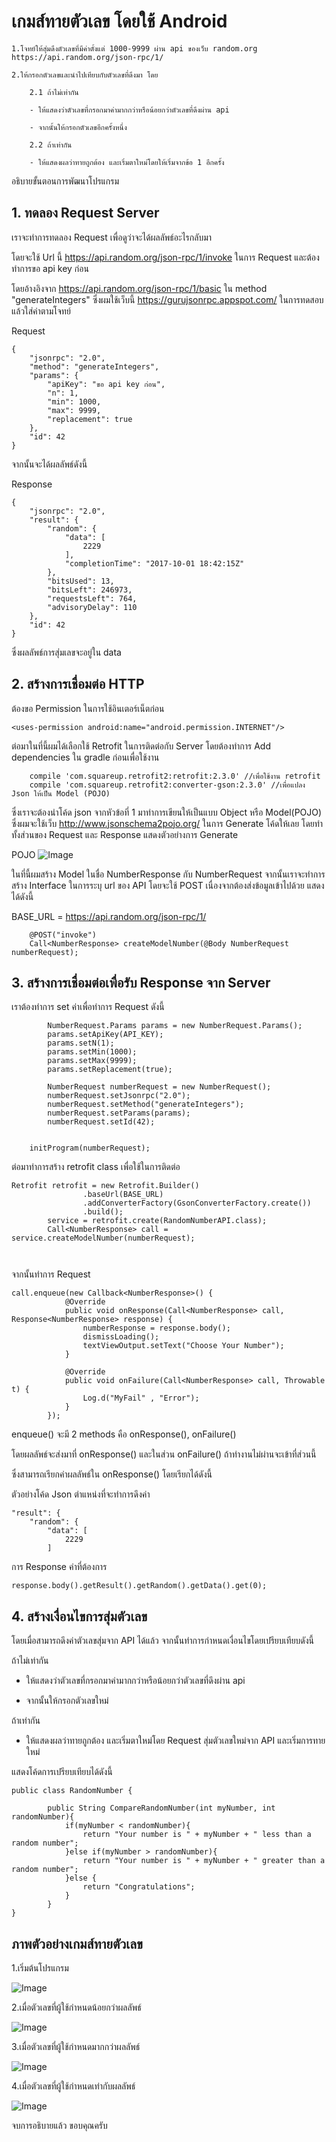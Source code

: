 # เกมส์ทายตัวเลข โดยใช้ Android
```  
1.โจทย์ให้สุ่มดึงตัวเลขที่มีค่าตั้งแต่ 1000-9999 ผ่าน api ของเว็บ random.org
https://api.random.org/json-rpc/1/	
  
2.ให้กรอกตัวเลขและนำไปเทียบกับตัวเลขที่ดึงมา โดย

    2.1 ถ้าไม่เท่ากัน
     
	- ให้แสดงว่าตัวเลขที่กรอกมาค่ามากกว่าหรือน้อยกว่าตัวเลขที่ดึงผ่าน api 
	
	- จากนั้นให้กรอกตัวเลขอีกครั้งหนึ่ง
	
    2.2 ถ้าเท่ากัน
     
	- ให้แสดงผลว่าทายถูกต้อง และเริ่มตาใหม่โดยให้เริ่มจากข้อ 1 อีกครั้ง
```  

อธิบายขั้นตอนการพัฒนาโปรแกรม

## 1. ทดลอง Request Server

เราจะทำการทดลอง Request เพื่อดูว่าจะได้ผลลัพธ์อะไรกลับมา

โดยจะใช้ Url นี้ https://api.random.org/json-rpc/1/invoke ในการ Request และต้องทำการขอ api key ก่อน 

โดยอ้างอิงจาก https://api.random.org/json-rpc/1/basic ใน method "generateIntegers" ซึ่งผมใช้เว็บนี้ https://gurujsonrpc.appspot.com/ ในการทดสอบแล้วใส่ค่าตามโจทย์

Request
```    
{
    "jsonrpc": "2.0",
    "method": "generateIntegers",
    "params": {
        "apiKey": "ขอ api key ก่อน",
        "n": 1,
        "min": 1000,
        "max": 9999,
        "replacement": true
    },
    "id": 42
}
```

จากนั้นจะได้ผลลัพธ์ดังนี้

Response

```    
{
	"jsonrpc": "2.0",
	"result": {
		"random": {
			"data": [
				2229
			],
			"completionTime": "2017-10-01 18:42:15Z"
		},
		"bitsUsed": 13,
		"bitsLeft": 246973,
		"requestsLeft": 764,
		"advisoryDelay": 110
	},
	"id": 42
}
```

ซึ่งผลลัพธ์การสุ่มเลขจะอยู่ใน data

## 2. สร้างการเชื่อมต่อ HTTP 

ต้องขอ Permission ในการใช้อินเตอร์เน็ตก่อน

```
<uses-permission android:name="android.permission.INTERNET"/>
```

ต่อมาในที่นี้ผมได้เลือกใช้ Retrofit ในการติดต่อกับ Server โดยต้องทำการ Add dependencies ใน gradle ก่อนเพื่อใช้งาน

```
    compile 'com.squareup.retrofit2:retrofit:2.3.0' //เพื่อใช้งาน retrofit
    compile 'com.squareup.retrofit2:converter-gson:2.3.0' //เพื่อแปลง Json ให้เป็น Model (POJO)
```

ซึ่งเราจะต้องนำโค้ด json จากหัวข้อที่ 1 มาทำการเขียนให้เป็นแบบ Object หรือ Model(POJO) ซึ่งผมจะใช้เว็บ http://www.jsonschema2pojo.org/ ในการ Generate โค้ดให้เลย โดยทำทั้งส่วนของ Request และ Response แสดงตัวอย่างการ Generate

POJO
![Image](https://drive.google.com/uc?id=0B9xzpIJApeOlbnJDYVdQSkNLWHM)

ในที่นี้ผมสร้าง Model ในชื่อ NumberResponse กับ NumberRequest
จากนั้นเราจะทำการสร้าง Interface ในการระบุ url ของ API โดยจะใช้ POST เนื่องจากต้องส่งข้อมูลเข้าไปด้วย แสดงได้ดังนี้

BASE_URL = https://api.random.org/json-rpc/1/

```
    @POST("invoke")
    Call<NumberResponse> createModelNumber(@Body NumberRequest numberRequest);

```

## 3. สร้างการเชื่อมต่อเพื่อรับ Response จาก Server

เราต้องทำการ set ค่าเพื่อทำการ Request ดังนี้

```
        NumberRequest.Params params = new NumberRequest.Params();
        params.setApiKey(API_KEY);
        params.setN(1);
        params.setMin(1000);
        params.setMax(9999);
        params.setReplacement(true);

        NumberRequest numberRequest = new NumberRequest();
        numberRequest.setJsonrpc("2.0");
        numberRequest.setMethod("generateIntegers");
        numberRequest.setParams(params);
        numberRequest.setId(42);

	
	initProgram(numberRequest);
```

ต่อมาทำการสร้าง retrofit class เพื่อใช้ในการติดต่อ

```
Retrofit retrofit = new Retrofit.Builder()
                .baseUrl(BASE_URL)
                .addConverterFactory(GsonConverterFactory.create())
                .build();
        service = retrofit.create(RandomNumberAPI.class);
        Call<NumberResponse> call = service.createModelNumber(numberRequest);

        
```

จากนั้นทำการ Request

```
call.enqueue(new Callback<NumberResponse>() {
            @Override
            public void onResponse(Call<NumberResponse> call, Response<NumberResponse> response) {
                numberResponse = response.body();
                dismissLoading();
                textViewOutput.setText("Choose Your Number");
            }

            @Override
            public void onFailure(Call<NumberResponse> call, Throwable t) {
                Log.d("MyFail" , "Error");
            }
        });
```

enqueue() จะมี 2 methods คือ onResponse(), onFailure()

โดยผลลัพธ์จะส่งมาที่ onResponse() และในส่วน onFailure() ถ้าทำงานไม่ผ่านจะเข้าที่ส่วนนี้

ซึ่งสามารถเรียกค่าผลลัพธ์ใน onResponse() โดยเรียกได้ดังนี้

ตัวอย่างโค้ด Json ตำแหน่งที่จะทำการดึงค่า
```
"result": { 
	"random": {
		"data": [
			2229
		]
```

การ Response ค่าที่ต้องการ

```
response.body().getResult().getRandom().getData().get(0);
```


## 4. สร้างเงื่อนไขการสุ่มตัวเลข

โดยเมื่อสามารถดึงค่าตัวเลขสุ่มจาก API ได้แล้ว จากนั้นทำการกำหนดเงื่อนไขโดยเปรียบเทียบดังนี้
    
ถ้าไม่เท่ากัน
     	
- ให้แสดงว่าตัวเลขที่กรอกมาค่ามากกว่าหรือน้อยกว่าตัวเลขที่ดึงผ่าน api 

- จากนั้นให้กรอกตัวเลขใหม่
    
ถ้าเท่ากัน

- ให้แสดงผลว่าทายถูกต้อง และเริ่มตาใหม่โดย Request สุ่มตัวเลขใหม่จาก API และเริ่มการทายใหม่
	
แสดงโค้ดการเปรียบเทียบได้ดังนี้	
```
public class RandomNumber {

        public String CompareRandomNumber(int myNumber, int randomNumber){
            if(myNumber < randomNumber){
                return "Your number is " + myNumber + " less than a random number";
            }else if(myNumber > randomNumber){
                return "Your number is " + myNumber + " greater than a random number";
            }else {
                return "Congratulations";
            }
        }
}
```

## ภาพตัวอย่างเกมส์ทายตัวเลข
1.เริ่มต้นโปรแกรม

![Image](https://drive.google.com/uc?id=0B9xzpIJApeOlNGk4SUdTcDhCd3M)

2.เมื่อตัวเลขที่ผู้ใช้กำหนดน้อยกว่าผลลัพธ์

![Image](https://drive.google.com/uc?id=0B9xzpIJApeOlU2NoWXA5bUpraVk)

3.เมื่อตัวเลขที่ผู้ใช้กำหนดมากกว่าผลลัพธ์

![Image](https://drive.google.com/uc?id=0B9xzpIJApeOlZVBGQmxZQ3RDNFE)

4.เมื่อตัวเลขที่ผู้ใช้กำหนดเท่ากับผลลัพธ์

![Image](https://drive.google.com/uc?id=0B9xzpIJApeOlNGRnU1ExRVJZRGc)

จบการอธิบายแล้ว ขอบคุณครับ
